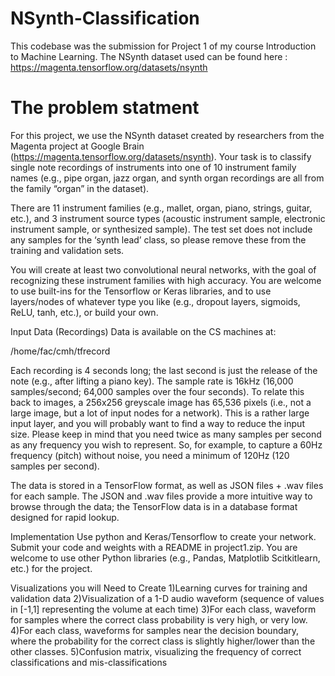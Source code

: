 # NSynth-Classification
This codebase was the submission for Project 1 of my course Introduction to Machine Learning.
The NSynth dataset used can be found here : https://magenta.tensorflow.org/datasets/nsynth
# The problem statment 
For this project, we use the NSynth dataset created by researchers from the Magenta project at Google Brain (https://magenta.tensorflow.org/datasets/nsynth). Your task is to classify single note recordings of instruments into one of 10 instrument family names (e.g., pipe organ, jazz organ, and synth organ recordings are all from the family “organ” in the dataset).

There are 11 instrument families (e.g., mallet, organ, piano, strings, guitar, etc.), and 3 instrument source types (acoustic instrument sample, electronic instrument sample, or synthesized sample). The test set does not include any samples for the ‘synth lead’ class, so please remove these from the training and validation sets.

You will create at least two convolutional neural networks, with the goal of recognizing these instrument families with high accuracy. You are welcome to use built-ins for the Tensorflow or Keras libraries, and to use layers/nodes of whatever type you like (e.g., dropout layers, sigmoids, ReLU, tanh, etc.), or build your own.

Input Data (Recordings)
Data is available on the CS machines at:

/home/fac/cmh/tfrecord

Each recording is 4 seconds long; the last second is just the release of the note (e.g., after lifting a piano key). The sample rate is 16kHz (16,000 samples/second; 64,000 samples over the four seconds). To relate this back to images, a 256x256 greyscale image has 65,536 pixels (i.e., not a large image, but a lot of input nodes for a network). This is a rather large input layer, and you will probably want to find a way to reduce the input size. Please keep in mind that you need twice as many samples per second as any frequency you wish to represent. So, for example, to capture a 60Hz frequency (pitch) without noise, you need a minimum of 120Hz (120 samples per second).

The data is stored in a TensorFlow format, as well as JSON files + .wav files for each sample. The JSON and .wav files provide a more intuitive way to browse through the data; the TensorFlow data is in a database format designed for rapid lookup. 

Implementation
Use python and Keras/Tensorflow to create your network. Submit your code and weights with a README in project1.zip. You are welcome to use other Python libraries (e.g., Pandas, Matplotlib Scitkitlearn, etc.) for the project.

Visualizations you will Need to Create
  1)Learning curves for training and validation data
  2)Visualization of a 1-D audio waveform (sequence of values in [-1,1] representing the volume at each time)
  3)For each class, waveform for samples where the correct class probability is very high, or very low.
  4)For each class, waveforms for samples near the decision boundary, where the probability for the correct class is slightly higher/lower than the other classes.
  5)Confusion matrix, visualizing the frequency of correct classifications and mis-classifications
